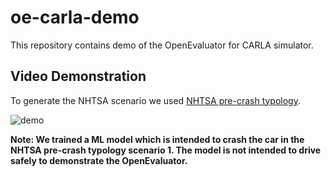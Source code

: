 # oe-carla-demo

This repository contains demo of the OpenEvaluator for CARLA simulator.

## Video Demonstration

To generate the NHTSA scenario we used [NHTSA pre-crash typology](https://leaderboard.carla.org/scenarios/).

![demo](assets/demo.gif)

 **Note: We trained a ML model which is intended to crash the car in the NHTSA pre-crash typology scenario 1. The model is not intended to drive safely to demonstrate the OpenEvaluator.**